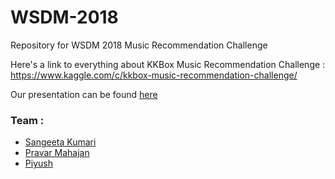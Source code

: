 # WSDM-2018
Repository for WSDM 2018 Music Recommendation Challenge

Here's a link to everything about KKBox Music Recommendation Challenge : 
https://www.kaggle.com/c/kkbox-music-recommendation-challenge/

Our presentation can be found [here](https://docs.google.com/presentation/d/1WwjIG_Djl4rWpvf5m2UnKQzmZOwb80UIoVaGEoG_5Jc/edit?usp=sharing)

### Team :
 - [Sangeeta Kumari](https://github.com/ksangeeta2429)
 - [Pravar Mahajan](https://github.com/pravarmahajan)
 - [Piyush](https://github.com/piyushghai)


